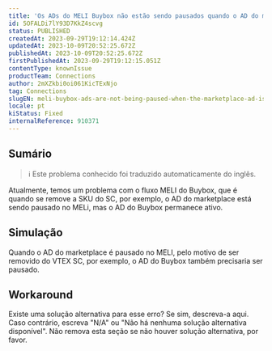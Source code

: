 ```yaml
---
title: 'Os ADs do MELI Buybox não estão sendo pausados quando o AD do marketplace é pausado'
id: 5OFALDi7lY93D7KkZ4scvg
status: PUBLISHED
createdAt: 2023-09-29T19:12:14.424Z
updatedAt: 2023-10-09T20:52:25.672Z
publishedAt: 2023-10-09T20:52:25.672Z
firstPublishedAt: 2023-09-29T19:12:15.051Z
contentType: knownIssue
productTeam: Connections
author: 2mXZkbi0oi061KicTExNjo
tag: Connections
slugEN: meli-buybox-ads-are-not-being-paused-when-the-marketplace-ad-is-paused
locale: pt
kiStatus: Fixed
internalReference: 910371
---
```


## Sumário

>ℹ️ Este problema conhecido foi traduzido automaticamente do inglês.



Atualmente, temos um problema com o fluxo MELI do Buybox, que é quando se remove a SKU do SC, por exemplo, o AD do marketplace está sendo pausado no MELi, mas o AD do Buybox permanece ativo.

## Simulação



Quando o AD do marketplace é pausado no MELI, pelo motivo de ser removido do VTEX SC, por exemplo, o AD do Buybox também precisaria ser pausado.



## Workaround


Existe uma solução alternativa para esse erro? Se sim, descreva-a aqui. Caso contrário, escreva "N/A" ou "Não há nenhuma solução alternativa disponível". Não remova esta seção se não houver solução alternativa, por favor.





